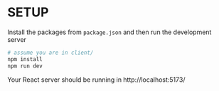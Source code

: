 # SETUP

Install the packages from `package.json` and then run the development server

```sh
# assume you are in client/
npm install
npm run dev
```

Your React server should be running in http://localhost:5173/
